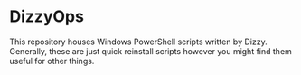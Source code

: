 # DizzyOps
This repository houses Windows PowerShell scripts written by Dizzy. Generally, these are just quick reinstall scripts however you might find them useful for other things.
